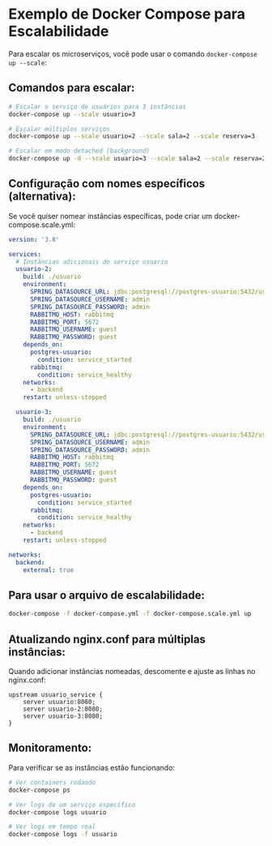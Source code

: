 # Exemplo de Docker Compose para Escalabilidade

Para escalar os microserviços, você pode usar o comando `docker-compose up --scale`:

## Comandos para escalar:

```bash
# Escalar o serviço de usuários para 3 instâncias
docker-compose up --scale usuario=3

# Escalar múltiplos serviços
docker-compose up --scale usuario=2 --scale sala=2 --scale reserva=3

# Escalar em modo detached (background)
docker-compose up -d --scale usuario=3 --scale sala=2 --scale reserva=2
```

## Configuração com nomes específicos (alternativa):

Se você quiser nomear instâncias específicas, pode criar um docker-compose.scale.yml:

```yaml
version: '3.8'

services:
  # Instâncias adicionais do serviço usuario
  usuario-2:
    build: ./usuario
    environment:
      SPRING_DATASOURCE_URL: jdbc:postgresql://postgres-usuario:5432/usuario
      SPRING_DATASOURCE_USERNAME: admin
      SPRING_DATASOURCE_PASSWORD: admin
      RABBITMQ_HOST: rabbitmq
      RABBITMQ_PORT: 5672
      RABBITMQ_USERNAME: guest
      RABBITMQ_PASSWORD: guest
    depends_on:
      postgres-usuario:
        condition: service_started
      rabbitmq:
        condition: service_healthy
    networks:
      - backend
    restart: unless-stopped

  usuario-3:
    build: ./usuario
    environment:
      SPRING_DATASOURCE_URL: jdbc:postgresql://postgres-usuario:5432/usuario
      SPRING_DATASOURCE_USERNAME: admin
      SPRING_DATASOURCE_PASSWORD: admin
      RABBITMQ_HOST: rabbitmq
      RABBITMQ_PORT: 5672
      RABBITMQ_USERNAME: guest
      RABBITMQ_PASSWORD: guest
    depends_on:
      postgres-usuario:
        condition: service_started
      rabbitmq:
        condition: service_healthy
    networks:
      - backend
    restart: unless-stopped

networks:
  backend:
    external: true
```

## Para usar o arquivo de escalabilidade:
```bash
docker-compose -f docker-compose.yml -f docker-compose.scale.yml up
```

## Atualizando nginx.conf para múltiplas instâncias:

Quando adicionar instâncias nomeadas, descomente e ajuste as linhas no nginx.conf:

```nginx
upstream usuario_service {
    server usuario:8080;
    server usuario-2:8080;
    server usuario-3:8080;
}
```

## Monitoramento:

Para verificar se as instâncias estão funcionando:
```bash
# Ver containers rodando
docker-compose ps

# Ver logs de um serviço específico
docker-compose logs usuario

# Ver logs em tempo real
docker-compose logs -f usuario
```
